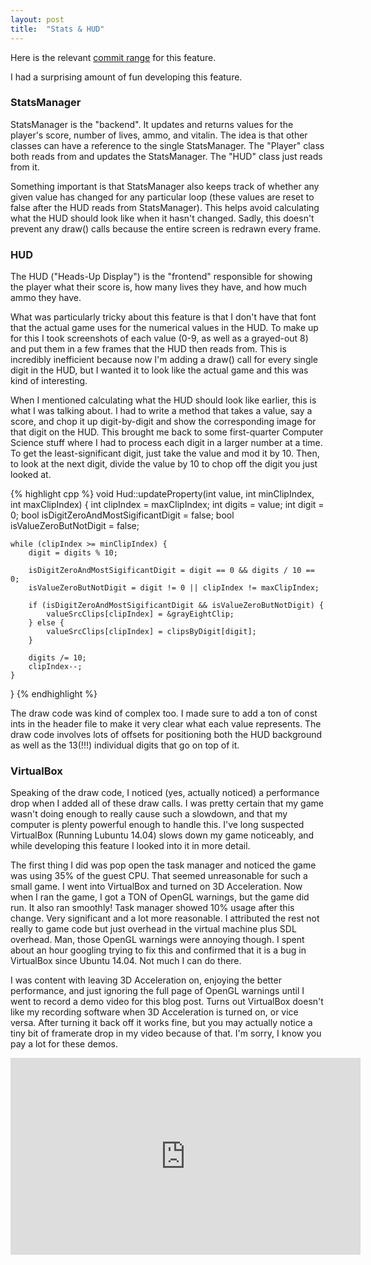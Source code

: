 ```yaml
---
layout: post
title:  "Stats & HUD"
---
```


Here is the relevant [commit
range](https://github.com/PlanetLotus/keen5-linux/compare/f31a60e827bee4797a3405b0c35213fc27279730...74f79ecc77bd100dbf85a3203a5d9cbaba53d090)
for this feature.

I had a surprising amount of fun developing this feature.

### StatsManager

StatsManager is the "backend". It updates and returns values for the player's
score, number of lives, ammo, and vitalin. The idea is that other classes can
have a reference to the single StatsManager. The "Player" class both reads from
and updates the StatsManager. The "HUD" class just reads from it.

Something important is that StatsManager also keeps track of whether any given
value has changed for any particular loop (these values are reset to false
after the HUD reads from StatsManager). This helps avoid calculating
what the HUD should look like when it hasn't changed. Sadly, this doesn't
prevent any draw() calls because the entire screen is redrawn every frame.

### HUD

The HUD ("Heads-Up Display") is the "frontend" responsible for showing the
player what their score is, how many lives they have, and how much ammo they
have.

What was particularly tricky about this feature is that I don't have that
font that the actual game uses for the numerical values in the HUD. To make up
for this I took screenshots of each value (0-9, as well as a grayed-out 8) and
put them in a few frames that the HUD then reads from. This is incredibly
inefficient because now I'm adding a draw() call for every single digit in the
HUD, but I wanted it to look like the actual game and this was kind of
interesting.

When I mentioned calculating what the HUD should look like earlier, this is
what I was talking about. I had to write a method that takes a value, say a
score, and chop it up digit-by-digit and show the corresponding image for that
digit on the HUD. This brought me back to some first-quarter Computer Science
stuff where I had to process each digit in a larger number at a time. To get
the least-significant digit, just take the value and mod it by 10. Then, to
look at the next digit, divide the value by 10 to chop off the digit you just
looked at.

{% highlight cpp %}
void Hud::updateProperty(int value, int minClipIndex, int maxClipIndex) {
    int clipIndex = maxClipIndex;
    int digits = value;
    int digit = 0;
    bool isDigitZeroAndMostSigificantDigit = false;
    bool isValueZeroButNotDigit = false;

    while (clipIndex >= minClipIndex) {
        digit = digits % 10;

        isDigitZeroAndMostSigificantDigit = digit == 0 && digits / 10 == 0;
        isValueZeroButNotDigit = digit != 0 || clipIndex != maxClipIndex;

        if (isDigitZeroAndMostSigificantDigit && isValueZeroButNotDigit) {
            valueSrcClips[clipIndex] = &grayEightClip;
        } else {
            valueSrcClips[clipIndex] = clipsByDigit[digit];
        }

        digits /= 10;
        clipIndex--;
    }
}
{% endhighlight %}

The draw code was kind of complex too. I made sure to add a ton of const ints
in the header file to make it very clear what each value represents. The draw
code involves lots of offsets for positioning both the HUD background as well
as the 13(!!!) individual digits that go on top of it.

### VirtualBox

Speaking of the draw code, I noticed (yes, actually noticed) a performance drop
when I added all of these draw calls. I was pretty certain that my game wasn't
doing enough to really cause such a slowdown, and that my computer is plenty
powerful enough to handle this. I've long suspected VirtualBox (Running Lubuntu
14.04) slows down my game noticeably, and while developing this feature
I looked into it in more detail.

The first thing I did was pop open the task manager and noticed the game was
using 35% of the guest CPU. That seemed unreasonable for such a small game. I
went into VirtualBox and turned on 3D Acceleration. Now when I ran the game, I
got a TON of OpenGL warnings, but the game did run. It also ran smoothly! Task
manager showed 10% usage after this change. Very significant and a lot more
reasonable. I attributed the rest not really to game code but just overhead in
the virtual machine plus SDL overhead. Man, those OpenGL warnings were annoying
though. I spent about an hour googling trying to fix this and confirmed that it
is a bug in VirtualBox since Ubuntu 14.04. Not much I can do there.

I was content with leaving 3D Acceleration on, enjoying the better performance,
and just ignoring the full page of OpenGL warnings until I went to record a
demo video for this blog post. Turns out VirtualBox doesn't like my recording
software when 3D Acceleration is turned on, or vice versa. After turning it
back off it works fine, but you may actually notice a tiny bit of framerate
drop in my video because of that. I'm sorry, I know you pay a lot for these
demos.

<iframe width="560" height="315" src="https://www.youtube.com/embed/uE-eSZFk9sk" frameborder="0" allowfullscreen></iframe>
